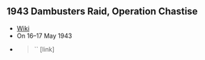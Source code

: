 ## 1943 Dambusters Raid, Operation Chastise
- [Wiki](https://en.wikipedia.org/wiki/Operation_Chastise)
- On 16–17 May 1943
- > `` [link]
    